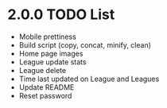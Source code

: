 # 2.0.0 TODO List
- Mobile prettiness
- Build script (copy, concat, minify, clean)
- Home page images
- League update stats
- League delete
- Time last updated on League and Leagues
- Update README
- Reset password
